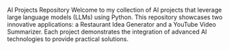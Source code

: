 AI Projects Repository
Welcome to my collection of AI projects that leverage large language models (LLMs) using Python. This repository showcases two innovative applications: a Restaurant Idea Generator and a YouTube Video Summarizer. Each project demonstrates the integration of advanced AI technologies to provide practical solutions.
